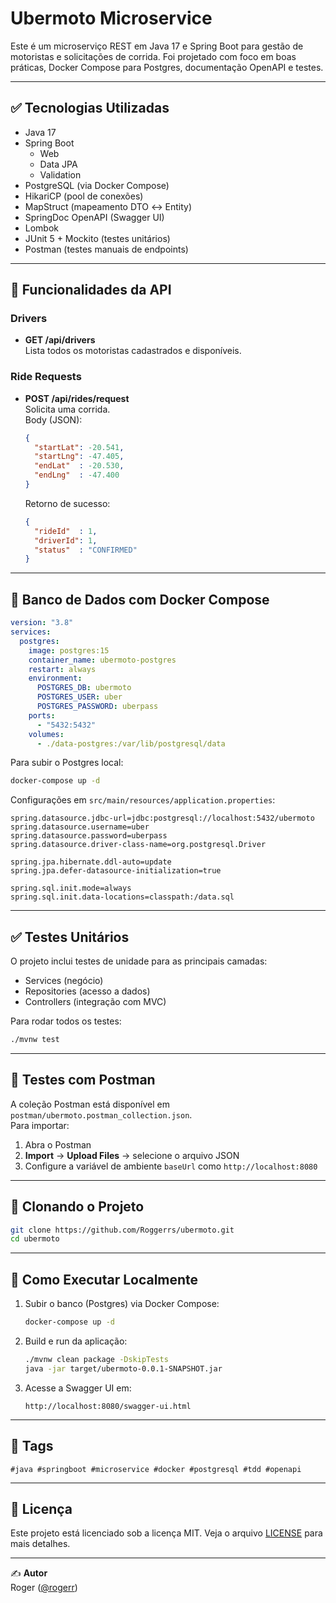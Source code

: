 # Ubermoto Microservice

Este é um microserviço REST em Java 17 e Spring Boot para gestão de motoristas e solicitações de corrida. Foi projetado com foco em boas práticas, Docker Compose para Postgres, documentação OpenAPI e testes.

---

## ✅ Tecnologias Utilizadas

- Java 17  
- Spring Boot  
  - Web  
  - Data JPA  
  - Validation  
- PostgreSQL (via Docker Compose)  
- HikariCP (pool de conexões)  
- MapStruct (mapeamento DTO ↔ Entity)  
- SpringDoc OpenAPI (Swagger UI)  
- Lombok  
- JUnit 5 + Mockito (testes unitários)  
- Postman (testes manuais de endpoints)  

---

## 📌 Funcionalidades da API

### Drivers

- **GET /api/drivers**  
  Lista todos os motoristas cadastrados e disponíveis.

### Ride Requests

- **POST /api/rides/request**  
  Solicita uma corrida.  
  Body (JSON):
  ```json
  {
    "startLat": -20.541,
    "startLng": -47.405,
    "endLat"  : -20.530,
    "endLng"  : -47.400
  }
  ```
  Retorno de sucesso:
  ```json
  {
    "rideId"  : 1,
    "driverId": 1,
    "status"  : "CONFIRMED"
  }
  ```

---

## 🐳 Banco de Dados com Docker Compose

```yaml
version: "3.8"
services:
  postgres:
    image: postgres:15
    container_name: ubermoto-postgres
    restart: always
    environment:
      POSTGRES_DB: ubermoto
      POSTGRES_USER: uber
      POSTGRES_PASSWORD: uberpass
    ports:
      - "5432:5432"
    volumes:
      - ./data-postgres:/var/lib/postgresql/data
```

Para subir o Postgres local:

```bash
docker-compose up -d
```

Configurações em `src/main/resources/application.properties`:

```properties
spring.datasource.jdbc-url=jdbc:postgresql://localhost:5432/ubermoto
spring.datasource.username=uber
spring.datasource.password=uberpass
spring.datasource.driver-class-name=org.postgresql.Driver

spring.jpa.hibernate.ddl-auto=update
spring.jpa.defer-datasource-initialization=true

spring.sql.init.mode=always
spring.sql.init.data-locations=classpath:/data.sql
```

---

## ✅ Testes Unitários

O projeto inclui testes de unidade para as principais camadas:

- Services (negócio)  
- Repositories (acesso a dados)  
- Controllers (integração com MVC)

Para rodar todos os testes:

```bash
./mvnw test
```

---

## 🔎 Testes com Postman

A coleção Postman está disponível em `postman/ubermoto.postman_collection.json`.  
Para importar:

1. Abra o Postman  
2. **Import** → **Upload Files** → selecione o arquivo JSON  
3. Configure a variável de ambiente `baseUrl` como `http://localhost:8080`  

---

## 📂 Clonando o Projeto

```bash
git clone https://github.com/Roggerrs/ubermoto.git
cd ubermoto
```

---

## 🏁 Como Executar Localmente

1. Subir o banco (Postgres) via Docker Compose:
   ```bash
   docker-compose up -d
   ```
2. Build e run da aplicação:
   ```bash
   ./mvnw clean package -DskipTests
   java -jar target/ubermoto-0.0.1-SNAPSHOT.jar
   ```
3. Acesse a Swagger UI em:  
   ```
   http://localhost:8080/swagger-ui.html
   ```

---

## 📢 Tags

```
#java #springboot #microservice #docker #postgresql #tdd #openapi
```

---

## 📄 Licença

Este projeto está licenciado sob a licença MIT. Veja o arquivo [LICENSE](LICENSE) para mais detalhes.

---

✍️ **Autor**  
Roger ([@rogerr](https://github.com/Roggerrs))
